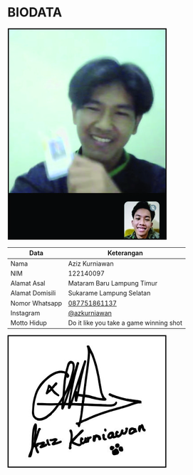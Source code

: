 # BIODATA

![Foto](097_foto.jpg)

| Data            | Keterangan |
| --------------- | ------------- |
| Nama            | Aziz Kurniawan |
| NIM             | 122140097 |
| Alamat Asal     | Mataram Baru Lampung Timur |
| Alamat Domisili | Sukarame Lampung Selatan |
| Nomor Whatsapp  | [087751861137](https://wa.me/+6287751861137) |
| Instagram       | [@azkurniawan](https://instagram.com/azkurniawan) |
| Motto Hidup     | Do it like you take a game winning shot |

![TTD](097_ttd.jpg)
